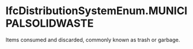IfcDistributionSystemEnum.MUNICIPALSOLIDWASTE
=============================================
Items consumed and discarded, commonly known as trash or garbage.


